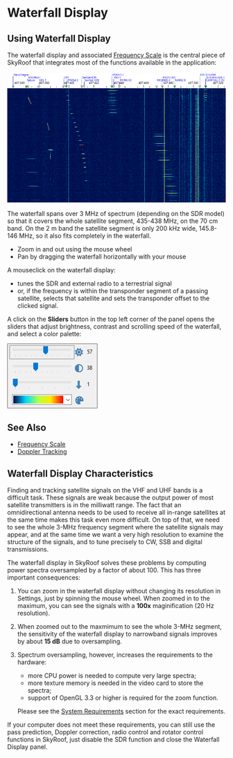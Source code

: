 # Waterfall Display

## Using Waterfall Display

The waterfall display and associated
[Frequency Scale](frequency_scale.md)
is the central piece of SkyRoof that integrates most of the functions available in the application:

![Waterfall Display panel](../images/waterfall.png)

The waterfall spans over 3 MHz of spectrum (depending on the SDR model) so that it covers the whole
satellite segment, 435-438 MHz, on the 70 cm band. On the 2 m band the satellite segment is
only 200 kHz wide, 145.8-146 MHz, so it also fits completely in the waterfall.

- Zoom in and out using the mouse wheel
- Pan by dragging the waterfall horizontally with your mouse

A mouseclick on the waterfall display:

- tunes the SDR and external radio to a terrestrial signal
- or, if the frequency is within the transponder segment of a passing satellite, selects
    that satellite and sets the transponder offset to the clicked signal.

A click on the **Sliders** button in the top left corner of the panel opens
the sliders that adjust brightness, contrast and scrolling speed of the waterfall,
and select a color palette:

![Waterfall Sliders](../images/waterfall_sliders.png)

## See Also

- [Frequency Scale](frequency_scale.md)
- [Doppler Tracking](doppler_tracking.md)

## Waterfall Display Characteristics

Finding and tracking satellite signals on the VHF and UHF bands is a difficult task. These signals are weak
because the output power of most satellite transmitters is in the milliwatt range. The fact that
an omnidirectional antenna needs to be used to receive all in-range satellites at the same time makes this task
even more difficult. On top of that, we need to see the whole 3-MHz frequency segment where the satellite signals
may appear, and at the same time we want a very high resolution to examine the structure of the signals,
and to tune precisely to CW, SSB and digital transmissions.

The waterfall display in SkyRoof solves these problems by computing power spectra oversampled by a factor of about 100.
This has three important consequences:

1. You can zoom in the waterfall display without changing its resolution in Settings, just by spinning the mouse wheel.
    When zoomed in to the maximum, you can see the signals with a **100x** maginification (20 Hz resolution).

2. When zoomed out to the maxmimum to see the whole 3-MHz segment, the sensitivity of the waterfall display to
    narrowband signals improves by about **15 dB** due to oversampling.

3. Spectrum oversampling, however, increases the requirements to the hardware:
    - more CPU power is needed to compute very large spectra;
    - more texture memory is needed in the video card to store the spectra;
    - support of OpenGL 3.3 or higher is required for the zoom function.

    Please see the [System Requirements](system_requirements.md) section for the exact requirements.

If your computer does not meet these requirements, you can still use the pass prediction, Doppler correction,
radio control and rotator control functions in SkyRoof, just disable the SDR function and close the Waterfall
Display panel.
